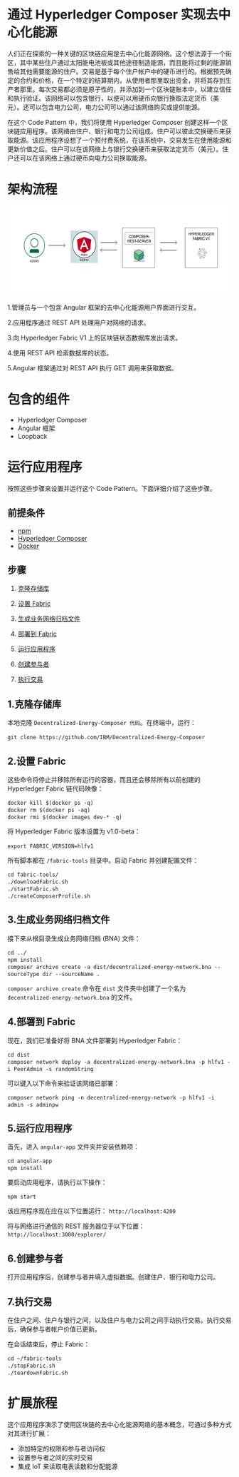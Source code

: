 # 通过 Hyperledger Composer 实现去中心化能源

人们正在探索的一种关键的区块链应用是去中心化能源网络。这个想法源于一个街区，其中某些住户通过太阳能电池板或其他途径制造能源，而且能将过剩的能源销售给其他需要能源的住户。交易是基于每个住户帐户中的硬币进行的。根据预先确定的合约和价格，在一个特定的结算期内，从使用者那里取出资金，并将其存到生产者那里。每次交易都必须是原子性的，并添加到一个区块链账本中，以建立信任和执行验证。该网络可以包含银行，以便可以用硬币向银行换取法定货币（美元）。还可以包含电力公司，电力公司可以通过该网络购买或提供能源。

在这个 Code Pattern 中，我们将使用 Hyperledger Composer 创建这样一个区块链应用程序。该网络由住户、银行和电力公司组成。住户可以彼此交换硬币来获取能源。该应用程序设想了一个预付费系统，在该系统中，交易发生在使用能源和更新价值之后。住户可以在该网络上与银行交换硬币来获取法定货币（美元）。住户还可以在该网络上通过硬币向电力公司换取能源。

# 架构流程

<p align="center">
  <img width="650" height="200" src="arch.png">
</p>

1.管理员与一个包含 Angular 框架的去中心化能源用户界面进行交互。

2.应用程序通过 REST API 处理用户对网络的请求。

3.向 Hyperledger Fabric V1 上的区块链状态数据库发出请求。

4.使用 REST API 检索数据库的状态。

5.Angular 框架通过对 REST API 执行 GET 调用来获取数据。

# 包含的组件

* Hyperledger Composer
* Angular 框架
* Loopback


# 运行应用程序
按照这些步骤来设置并运行这个 Code Pattern。下面详细介绍了这些步骤。

## 前提条件
- [npm](https://www.npmjs.com/)
- [Hyperledger Composer](https://hyperledger.github.io/composer/installing/development-tools.html)
- [Docker](https://www.docker.com/)


## 步骤
1. [克隆存储库](#1-clone-the-repo)

2. [设置 Fabric](#2-setup-fabric)

3. [生成业务网络归档文件](#3-generate-the-business-network-archive)

4. [部署到 Fabric](#4-deploy-to-fabric)

5. [运行应用程序](#5-run-application)

6. [创建参与者](#6-create-participants)

7. [执行交易](#7-execute-transactions)


## 1.克隆存储库

本地克隆 `Decentralized-Energy-Composer 代码`。在终端中，运行：

`git clone https://github.com/IBM/Decentralized-Energy-Composer`

## 2.设置 Fabric

这些命令将停止并移除所有运行的容器，而且还会移除所有以前创建的 Hyperledger Fabric 链代码映像：

```none
docker kill $(docker ps -q)
docker rm $(docker ps -aq)
docker rmi $(docker images dev-* -q)
```

将 Hyperledger Fabric 版本设置为 v1.0-beta：

`export FABRIC_VERSION=hlfv1`

所有脚本都在 `/fabric-tools` 目录中。启动 Fabric 并创建配置文件：

```
cd fabric-tools/
./downloadFabric.sh
./startFabric.sh
./createComposerProfile.sh
```


## 3.生成业务网络归档文件

接下来从根目录生成业务网络归档 (BNA) 文件：

```
cd ../
npm install
composer archive create -a dist/decentralized-energy-network.bna --sourceType dir --sourceName .
```

`composer archive create` 命令在 `dist` 文件夹中创建了一个名为 `decentralized-energy-network.bna` 的文件。


## 4.部署到 Fabric

现在，我们已准备好将 BNA 文件部署到 Hyperledger Fabric：

```
cd dist
composer network deploy -a decentralized-energy-network.bna -p hlfv1 -i PeerAdmin -s randomString
```

可以键入以下命令来验证该网络已部署：

```
composer network ping -n decentralized-energy-network -p hlfv1 -i admin -s adminpw
```

## 5.运行应用程序

首先，进入 `angular-app` 文件夹并安装依赖项：

```
cd angular-app
npm install
```

要启动应用程序，请执行以下操作：
```
npm start
```

该应用程序现在应在以下位置运行：
`http://localhost:4200`

将与网络进行通信的 REST 服务器位于以下位置：
`http://localhost:3000/explorer/`


## 6.创建参与者

打开应用程序后，创建参与者并填入虚拟数据。创建住户、银行和电力公司。


## 7.执行交易

在住户之间、住户与银行之间，以及住户与电力公司之间手动执行交易。执行交易后，确保参与者帐户价值已更新。


在会话结束后，停止 Fabric：

```
cd ~/fabric-tools
./stopFabric.sh
./teardownFabric.sh
```

# 扩展旅程

这个应用程序演示了使用区块链的去中心化能源网络的基本概念，可通过多种方式对其进行扩展：
* 添加特定的权限和参与者访问权
* 设置参与者之间的实时交易
* 集成 IoT 来读取电表读数和分配能源
